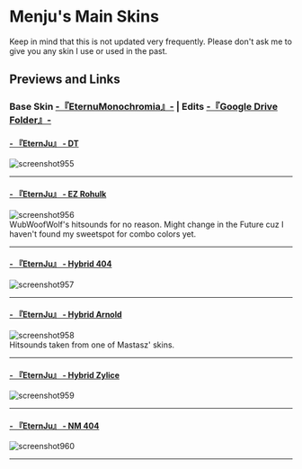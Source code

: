 # Menju's Main Skins
Keep in mind that this is not updated very frequently. Please don't ask me to give you any skin I use or used in the past.  
## Previews and Links  
### Base Skin [-『EternuMonochromia』-](http://skin.eternum.live/) | Edits [-『Google Drive Folder』-](https://drive.google.com/drive/folders/1kOCR5cvOe69sSQIiue7iJXYZVe9fXG-T?usp=sharing)


#### [- 『EternJu』 - DT](https://drive.google.com/file/d/1q8Wnfx8qZlGByq2BO9WLE8YXA-DpEEwD/view?usp=sharing)  
![screenshot955](https://user-images.githubusercontent.com/115947237/198083484-5e8749bf-7803-426b-a71a-6fe820ebe595.png)  
____

#### [- 『EternJu』 - EZ Rohulk](https://drive.google.com/file/d/15rw47NYS2VimbJw2VZdRyJt4CfgA6lcs/view?usp=sharing)  
![screenshot956](https://user-images.githubusercontent.com/115947237/198083803-28b30ab3-5a4e-45f5-894e-f112fe70814d.png)  
WubWoofWolf's hitsounds for no reason. Might change in the Future cuz I haven't found my sweetspot for combo colors yet.
____

#### [- 『EternJu』 - Hybrid 404](https://drive.google.com/file/d/1B_eq3bJBbCm7mcSF2JKOoKqy41bolmfV/view?usp=sharing)  
![screenshot957](https://user-images.githubusercontent.com/115947237/198084661-4703f164-34ea-469e-b7d4-977b8a6b9188.png)  
____

#### [- 『EternJu』 - Hybrid Arnold](https://drive.google.com/file/d/1BruQYFgMJPpDjzXCXXlHI7NSwqKFpZ3f/view?usp=sharing)  
![screenshot958](https://user-images.githubusercontent.com/115947237/198085457-19b91ba2-eee7-4370-b606-d1d6c4299599.png)  
Hitsounds taken from one of Mastasz' skins.
____

#### [- 『EternJu』 - Hybrid Zylice](https://drive.google.com/file/d/1Zby--bdO3Mtys9y6V7g_y6AopjB0-UFX/view?usp=sharing)  
![screenshot959](https://user-images.githubusercontent.com/115947237/198085678-6b99a9c5-6f0b-4511-955b-5968046b30d1.png)  
____

#### [- 『EternJu』 - NM 404](https://drive.google.com/file/d/1N0QU0BaJ-jWoJSrKzMxZMfFeBmnjYczc/view?usp=sharing)  
![screenshot960](https://user-images.githubusercontent.com/115947237/198085858-d620eaf2-cc6d-4073-aa8f-8d0edf4326be.png)  
____
